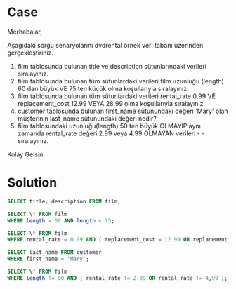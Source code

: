 # Case

Merhabalar,

Aşağıdaki sorgu senaryolarını dvdrental örnek veri tabanı üzerinden gerçekleştiriniz.

1. film tablosunda bulunan title ve description sütunlarındaki verileri sıralayınız.
2. film tablosunda bulunan tüm sütunlardaki verileri film uzunluğu (length) 60 dan büyük VE 75 ten küçük olma koşullarıyla sıralayınız.
3. film tablosunda bulunan tüm sütunlardaki verileri rental_rate 0.99 VE replacement_cost 12.99 VEYA 28.99 olma koşullarıyla sıralayınız.
4. customer tablosunda bulunan first_name sütunundaki değeri 'Mary' olan müşterinin last_name sütunundaki değeri nedir?
5. film tablosundaki uzunluğu(length) 50 ten büyük OLMAYIP aynı zamanda rental_rate değeri 2.99 veya 4.99 OLMAYAN verileri - - sıralayınız.

Kolay Gelsin.

# Solution

```sql
SELECT title, description FROM film;
```

```sql
SELECT \* FROM film
WHERE length > 60 AND length < 75;
```

```sql
SELECT \* FROM film
WHERE rental_rate = 0.99 AND ( replacement_cost = 12.99 OR replacement_cost = 28.99 );
```

```sql
SELECT last_name FROM customer
WHERE first_name = 'Mary';
```

```sql
SELECT \* FROM film
WHERE length != 50 AND ( rental_rate != 2.99 OR rental_rate != 4,99 );
```
